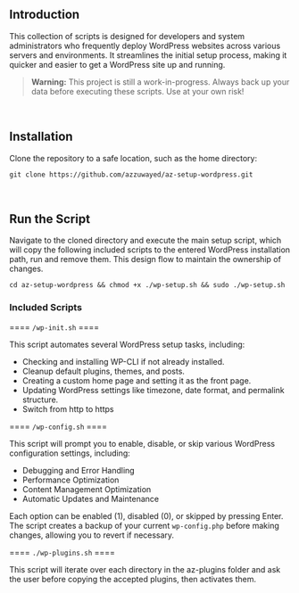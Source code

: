
## Introduction

This collection of scripts is designed for developers and system administrators who frequently deploy WordPress websites across various servers and environments. It streamlines the initial setup process, making it quicker and easier to get a WordPress site up and running.

> **Warning:** This project is still a work-in-progress. Always back up your data before executing these scripts. Use at your own risk!

<br>

## Installation

Clone the repository to a safe location, such as the home directory:

`git clone https://github.com/azzuwayed/az-setup-wordpress.git` 

<br>

## Run the Script

Navigate to the cloned directory and execute the main setup script, which will copy the following included scripts to the entered WordPress installation path, run and remove them. This design flow to maintain the ownership of changes.

`cd az-setup-wordpress && chmod +x ./wp-setup.sh && sudo ./wp-setup.sh` 

### Included Scripts

==== `/wp-init.sh` ====

This script automates several WordPress setup tasks, including:

-   Checking and installing WP-CLI if not already installed.
-   Cleanup default plugins, themes, and posts.
-   Creating a custom home page and setting it as the front page.
-   Updating WordPress settings like timezone, date format, and permalink structure.
-   Switch from http to https

==== `/wp-config.sh` ====

This script will prompt you to enable, disable, or skip various WordPress configuration settings, including:

-   Debugging and Error Handling
-   Performance Optimization
-   Content Management Optimization
-   Automatic Updates and Maintenance

Each option can be enabled (1), disabled (0), or skipped by pressing Enter. The script creates a backup of your current `wp-config.php` before making changes, allowing you to revert if necessary.

==== `./wp-plugins.sh` ====

This script will iterate over each directory in the az-plugins folder and ask the user before copying the accepted plugins, then activates them.